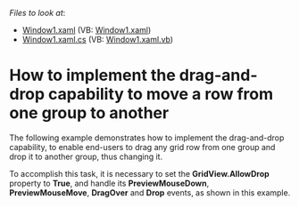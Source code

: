 <!-- default file list -->
*Files to look at*:

* [Window1.xaml](./CS/Window1.xaml) (VB: [Window1.xaml](./VB/Window1.xaml))
* [Window1.xaml.cs](./CS/Window1.xaml.cs) (VB: [Window1.xaml.vb](./VB/Window1.xaml.vb))
<!-- default file list end -->
# How to implement the drag-and-drop capability to move a row from one group to another


<p>The following example demonstrates how to implement the drag-and-drop capability, to enable end-users to drag any grid row from one group and drop it to another group, thus changing it.</p><p>To accomplish this task, it is necessary to set the <strong>GridView.AllowDrop</strong> property to <strong>True</strong>, and handle its <strong>PreviewMouseDown</strong>, <strong>PreviewMouseMove</strong>, <strong>DragOver</strong> and <strong>Drop</strong> events, as shown in this example.</p>

<br/>


